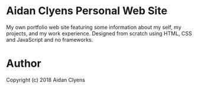# Aidan Clyens Personal Web Site
My own portfolio web site featuring some information about my self, my projects, and my work experience. Designed from scratch using HTML, CSS and JavaScript and no frameworks.

# Author
Copyright (c) 2018 Aidan Clyens
